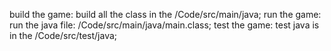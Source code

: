 build the game:
build all the class in the /Code/src/main/java;
run the game:
run the java file: /Code/src/main/java/main.class;
test the game:
test java is in the /Code/src/test/java;
